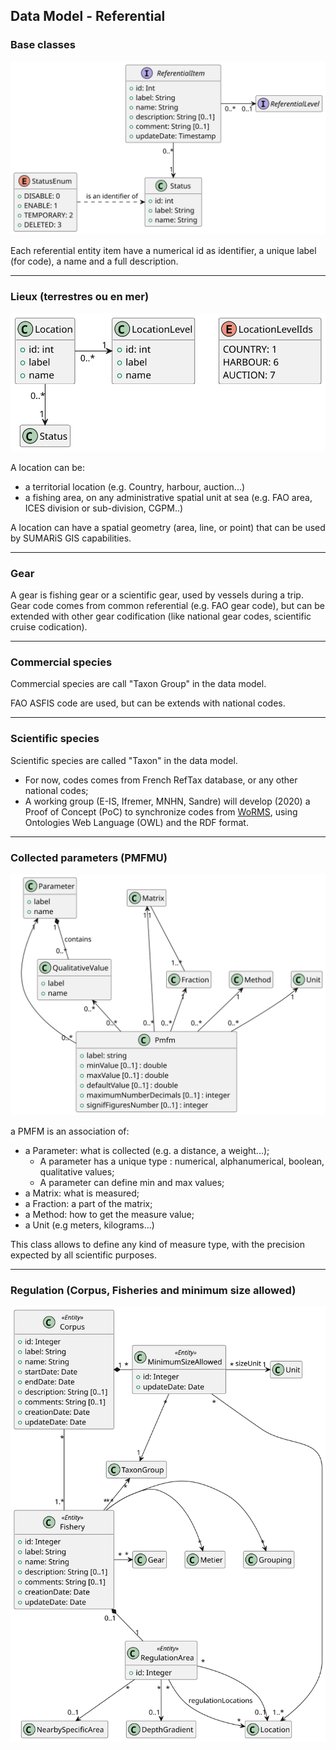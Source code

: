 ## Data Model - Referential

### Base classes

![common](model/referential/common.svg)

Each referential entity item have a numerical id as identifier, a unique label (for code), a name and a full description. 

---
### Lieux (terrestres ou en mer)

![location](model/referential/location.svg)

A location can be:
  - a territorial location (e.g. Country, harbour, auction...)
  - a fishing area, on any administrative spatial unit at sea (e.g. FAO area, ICES division or sub-division, CGPM..)

A location can have a spatial geometry (area, line, or point) that can be used by SUMARiS GIS capabilities.  

---
### Gear

A gear is fishing gear or a scientific gear, used by vessels during a trip. 
Gear code comes from common referential (e.g. FAO gear code), but can be extended with other gear codification (like national gear codes, scientific cruise codication).

---
### Commercial species

Commercial species are call "Taxon Group" in the data model.

FAO ASFIS code are used, but can be extends with national codes. 

---
### Scientific species

Scientific species are called "Taxon" in the data model.

 - For now, codes comes from French RefTax database, or any other national codes;
 - A working group (E-IS, Ifremer, MNHN, Sandre) will develop (2020) a Proof of Concept (PoC) to synchronize codes from [WoRMS](http://www.marinespecies.org/), using Ontologies Web Language (OWL) and the RDF format.    

---
### Collected parameters (PMFMU)

![pmfm](model/referential/pmfm.svg)

a PMFM is an association of:
 
 - a Parameter: what is collected (e.g. a distance, a weight...);
    * A parameter has a unique type : numerical, alphanumerical, boolean, qualitative values;
    * A parameter can define min and max values;
 - a Matrix: what is measured;
 - a Fraction: a part of the matrix;
 - a Method: how to get the measure value;
 - a Unit (e.g meters, kilograms...)

This class allows to define any kind of measure type, with the precision expected by all scientific purposes.

---
### Regulation (Corpus, Fisheries and minimum size allowed)

![regulation](model/referential/regulation.svg)
